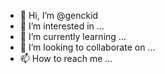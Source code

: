 - 👋 Hi, I’m @genckid
- 👀 I’m interested in ...
- 🌱 I’m currently learning ...
- 💞️ I’m looking to collaborate on ...
- 📫 How to reach me ...

<!---
genckid/genckid is a ✨ special ✨ repository because its `README.md` (this file) appears on your GitHub profile.
You can click the Preview link to take a look at your changes.
--->
